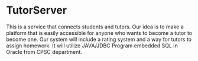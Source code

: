 # TutorServer
This is a service that connects students and tutors. Our idea is to make a platform that is easily accessible for anyone who wants to become a tutor to become one. Our system will include a rating system and a way for tutors to assign homework. It will utilize JAVA/JDBC Program embedded SQL in Oracle from CPSC department.
